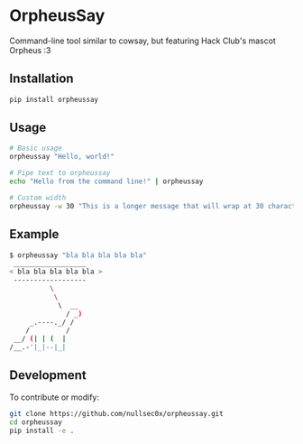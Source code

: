 # OrpheusSay

Command-line tool similar to cowsay, but featuring Hack Club's mascot
Orpheus :3

## Installation

``` bash
pip install orpheussay
```

## Usage

``` bash
# Basic usage
orpheussay "Hello, world!"

# Pipe text to orpheussay
echo "Hello from the command line!" | orpheussay

# Custom width
orpheussay -w 30 "This is a longer message that will wrap at 30 characters"
```

## Example

``` bash
$ orpheussay "bla bla bla bla bla"
 __________________
< bla bla bla bla bla >
 ------------------
          \
           \
            \  __
              / _)
     _.----._/ /
    /         /
 __/ (| | (  |
/__.-'|_|--|_|
```

## Development

To contribute or modify:

``` bash
git clone https://github.com/nullsec0x/orpheussay.git
cd orpheussay
pip install -e .
```
